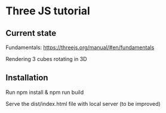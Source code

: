 # Three JS tutorial

## Current state

Fundamentals:
https://threejs.org/manual/#en/fundamentals

Rendering 3 cubes rotating in 3D

## Installation

Run npm install & npm run build

Serve the dist/index.html file with local server (to be improved)
